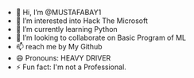 - 👋 Hi, I’m @MUSTAFABAY1
- 👀 I’m interested into Hack The Microsoft
- 🌱 I’m currently learning Python
- 💞️ I’m looking to collaborate on Basic Program of ML
- 📫 reach me by My Github
- 😄 Pronouns: HEAVY DRIVER
- ⚡ Fun fact: I'm not a Professional.

<!---
MUSTAFABAY1/MUSTAFABAY1 is a ✨ special ✨ repository because its `README.md` (this file) appears on your GitHub profile.
You can click the Preview link to take a look at your changes.
--->
